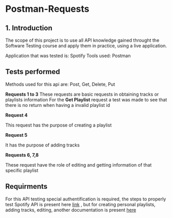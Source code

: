 # Postman-Requests

## 1. Introduction

The scope of this project is to use all API knowledge gained throught the Software Testing course and apply them in practice, using a live application.

Application that was tested is: Spotify
Tools used: Postman

## Tests performed

Methods used for this api are: Post, Get, Delete, Put

**Requests 1 to 3**
These requests are basic requests in obtaining tracks or playlists information
For the **Get Playlist** request a test was made to see that there is no return when having a invalid playlist id

**Request 4**

This request has the purpose of creating a playlist

**Request 5**

It has the purpose of adding tracks 

**Requests 6, 7,8**

These request have the role of editing and getting information of that specific playlist


## Requirments

For this API testing special authentification is required, the steps to properly test Spotify API is present here [link]([url](https://developer.spotify.com/documentation/web-api/tutorials/getting-started)https://developer.spotify.com/documentation/web-api/tutorials/getting-started) , but for creating personal playlists, adding tracks, editing, another documentation is present [here]([url](https://developer.spotify.com/documentation/web-api/tutorials/getting-started#request-an-access-token)https://developer.spotify.com/documentation/web-api/tutorials/getting-started#request-an-access-token) 
